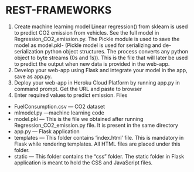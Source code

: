 # REST-FRAMEWORKS
1.	Create machine learning model
Linear regression() from sklearn is used to predict CO2 emission from vehicles. See the full model in Regression_CO2_emission.py. The Pickle module is used to save the model as model.pkl- (Pickle model is used for serializing and de-serialization python object structures. The process converts any python object to byte streams (0s and 1s)). This is the file that will later be used to predict the output when new data is provided in the web-app.
2.	Develop your web-app using Flask and integrate your model in the app, save as app.py. 
3.	Deploy your web-app in Heroku Cloud Platform by running app.py in command prompt. Get the URL and paste to browser
4.	Enter required values to predict emission.
Files
-	 FuelConsumption.csv — CO2 dataset
-	 mlmodel.py —machine learning code
-	model.pkl — This is the file we obtained after running Regression_CO2_emission.py file. It is present in the same directory
-	app.py — Flask application
-	templates — This folder contains ‘index.html’ file. This is mandatory in Flask while rendering templates. All HTML files are placed under this folder.
-	static — This folder contains the “css” folder. The static folder in Flask application is meant to hold the CSS and JavaScript files.

